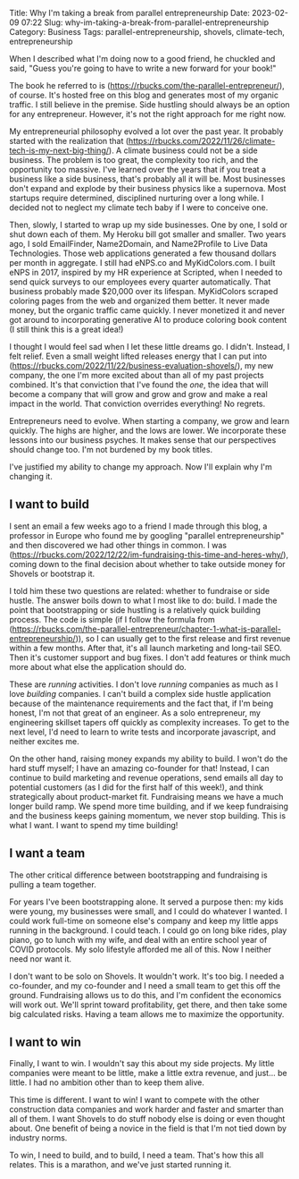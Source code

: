 Title: Why I'm taking a break from parallel entrepreneurship
Date: 2023-02-09 07:22
Slug: why-im-taking-a-break-from-parallel-entrepreneurship
Category: Business
Tags: parallel-entrepreneurship, shovels, climate-tech, entrepreneurship

When I described what I'm doing now to a good friend, he chuckled and said, "Guess you're going to have to write a new forward for your book!"

The book he referred to is (https://rbucks.com/the-parallel-entrepreneur/), of course. It's hosted free on this blog and generates most of my organic traffic. I still believe in the premise. Side hustling should always be an option for any entrepreneur. However, it's not the right approach for me right now.

My entrepreneurial philosophy evolved a lot over the past year. It probably started with the realization that (https://rbucks.com/2022/11/26/climate-tech-is-my-next-big-thing/). A climate business could not be a side business. The problem is too great, the complexity too rich, and the opportunity too massive. I've learned over the years that if you treat a business like a side business, that's probably all it will be. Most businesses don't expand and explode by their business physics like a supernova. Most startups require determined, disciplined nurturing over a long while. I decided not to neglect my climate tech baby if I were to conceive one.

Then, slowly, I started to wrap up my side businesses. One by one, I sold or shut down each of them. My Heroku bill got smaller and smaller. Two years ago, I sold EmailFinder, Name2Domain, and Name2Profile to Live Data Technologies. Those web applications generated a few thousand dollars per month in aggregate. I still had eNPS.co and MyKidColors.com. I built eNPS in 2017, inspired by my HR experience at Scripted, when I needed to send quick surveys to our employees every quarter automatically. That business probably made $20,000 over its lifespan. MyKidColors scraped coloring pages from the web and organized them better. It never made money, but the organic traffic came quickly. I never monetized it and never got around to incorporating generative AI to produce coloring book content (I still think this is a great idea!)

I thought I would feel sad when I let these little dreams go. I didn't. Instead, I felt relief. Even a small weight lifted releases energy that I can put into (https://rbucks.com/2022/11/22/business-evaluation-shovels/), my new company, the one I'm more excited about than all of my past projects combined. It's that conviction that I've found the *one*, the idea that will become a company that will grow and grow and grow and make a real impact in the world. That conviction overrides everything! No regrets.

Entrepreneurs need to evolve. When starting a company, we grow and learn quickly. The highs are higher, and the lows are lower. We incorporate these lessons into our business psyches. It makes sense that our perspectives should change too. I'm not burdened by my book titles.

I've justified my ability to change my approach. Now I'll explain why I'm changing it.
## I want to build
I sent an email a few weeks ago to a friend I made through this blog, a professor in Europe who found me by googling "parallel entrepreneurship" and then discovered we had other things in common. I was (https://rbucks.com/2022/12/22/im-fundraising-this-time-and-heres-why/), coming down to the final decision about whether to take outside money for Shovels or bootstrap it.

I told him these two questions are related: whether to fundraise or side hustle. The answer boils down to what I most like to do: build. I made the point that bootstrapping or side hustling is a relatively quick building process. The code is simple (if I follow the formula from (https://rbucks.com/the-parallel-entrepreneur/chapter-1-what-is-parallel-entrepreneurship/)), so I can usually get to the first release and first revenue within a few months. After that, it's all launch marketing and long-tail SEO. Then it's customer support and bug fixes. I don't add features or think much more about what else the application should do.

These are *running* activities. I don't love *running* companies as much as I love *building* companies. I can't build a complex side hustle application because of the maintenance requirements and the fact that, if I'm being honest, I'm not that great of an engineer. As a solo entrepreneur, my engineering skillset tapers off quickly as complexity increases. To get to the next level, I'd need to learn to write tests and incorporate javascript, and neither excites me.

On the other hand, raising money expands my ability to build. I won't do the hard stuff myself; I have an amazing co-founder for that! Instead, I can continue to build marketing and revenue operations, send emails all day to potential customers (as I did for the first half of this week!), and think strategically about product-market fit. Fundraising means we have a much longer build ramp. We spend more time building, and if we keep fundraising and the business keeps gaining momentum, we never stop building. This is what I want. I want to spend my time building!
## I want a team
The other critical difference between bootstrapping and fundraising is pulling a team together.

For years I've been bootstrapping alone. It served a purpose then: my kids were young, my businesses were small, and I could do whatever I wanted. I could work full-time on someone else's company and keep my little apps running in the background. I could teach. I could go on long bike rides, play piano, go to lunch with my wife, and deal with an entire school year of COVID protocols. My solo lifestyle afforded me all of this. Now I neither need nor want it.

I don't want to be solo on Shovels. It wouldn't work. It's too big. I needed a co-founder, and my co-founder and I need a small team to get this off the ground. Fundraising allows us to do this, and I'm confident the economics will work out. We'll sprint toward profitability, get there, and then take some big calculated risks. Having a team allows me to maximize the opportunity.
## I want to win
Finally, I want to win. I wouldn't say this about my side projects. My little companies were meant to be little, make a little extra revenue, and just... be little. I had no ambition other than to keep them alive.

This time is different. I want to win! I want to compete with the other construction data companies and work harder and faster and smarter than all of them. I want Shovels to do stuff nobody else is doing or even thought about. One benefit of being a novice in the field is that I'm not tied down by industry norms.

To win, I need to build, and to build, I need a team. That's how this all relates. This is a marathon, and we've just started running it.